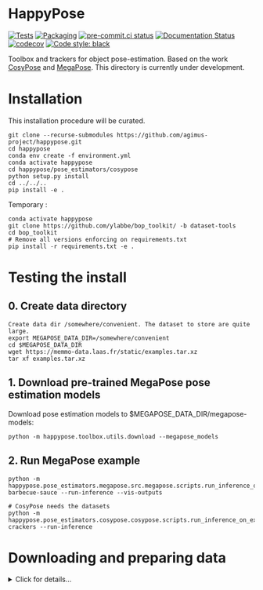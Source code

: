 # HappyPose

[![Tests](https://github.com/agimus-project/happypose/actions/workflows/test.yml/badge.svg)](https://github.com/agimus-project/happypose/actions/workflows/test.yml)
[![Packaging](https://github.com/agimus-project/happypose/actions/workflows/packaging.yml/badge.svg)](https://github.com/agimus-project/happypose/actions/workflows/packaging.yml)
[![pre-commit.ci status](https://results.pre-commit.ci/badge/github/agimus-project/happypose/main.svg)](https://results.pre-commit.ci/latest/github/agimus-project/happypose/main)
[![Documentation Status](https://readthedocs.org/projects/happypose/badge/?version=latest)](https://happypose.readthedocs.io/en/latest/?badge=latest)
[![codecov](https://codecov.io/gh/agimus-project/happypose/branch/main/graph/badge.svg?token=TODO)](https://codecov.io/gh/agimus-project/happypose)
[![Code style: black](https://img.shields.io/badge/code%20style-black-000000.svg)](https://github.com/psf/black)


Toolbox and trackers for object pose-estimation. Based on the work [CosyPose](https://github.com/Simple-Robotics/cosypose) and [MegaPose](https://github.com/megapose6d/megapose6d). This directory is currently under development.


# Installation

This installation procedure will be curated.

```
git clone --recurse-submodules https://github.com/agimus-project/happypose.git
cd happypose
conda env create -f environment.yml
conda activate happypose
cd happypose/pose_estimators/cosypose
python setup.py install
cd ../../..
pip install -e .
```

Temporary :

```
conda activate happypose
git clone https://github.com/ylabbe/bop_toolkit/ -b dataset-tools
cd bop_toolkit
# Remove all versions enforcing on requirements.txt
pip install -r requirements.txt -e .
```

# Testing the install

## 0. Create data directory

```
Create data dir /somewhere/convenient. The dataset to store are quite large.
export MEGAPOSE_DATA_DIR=/somewhere/convenient
cd $MEGAPOSE_DATA_DIR
wget https://memmo-data.laas.fr/static/examples.tar.xz
tar xf examples.tar.xz
```

 ## 1. Download pre-trained MegaPose pose estimation models
Download pose estimation models to $MEGAPOSE_DATA_DIR/megapose-models:

```
python -m happypose.toolbox.utils.download --megapose_models
```

 ## 2. Run MegaPose example

```
python -m happypose.pose_estimators.megapose.src.megapose.scripts.run_inference_on_example barbecue-sauce --run-inference --vis-outputs

# CosyPose needs the datasets
python -m happypose.pose_estimators.cosypose.cosypose.scripts.run_inference_on_example crackers --run-inference
```

# Downloading and preparing data

<details>
<summary>Click for details...</summary>

```
Create data dir /somewhere/convenient. The dataset to store are quite large.
export MEGAPOSE_DATA_DIR=/somewhere/convenient
```

download [barbecue sauce](https://drive.google.com/drive/folders/10BIvhnrKGbNr8EKGB3KUtkSNcp460k9S) and put it in `$MEGAPOSE_DATA_DIR/examples/barbecue-sauce/`

<details>
<summary>Cosypose</summary>

All data used (datasets, models, results, ...) are stored in a directory `local_data` at the root of the repository. Create it with `mkdir local_data` or use a symlink if you want the data to be stored at a different place. We provide the utility `cosypose/scripts/download.py` for downloading required data and models. All of the files can also be [downloaded manually](https://drive.google.com/drive/folders/1JmOYbu1oqN81Dlj2lh6NCAMrC8pEdAtD?usp=sharing).

## BOP Datasets

For both T-LESS and YCB-Video, we use the datasets in the [BOP format](https://bop.felk.cvut.cz/datasets/). If you already have them on your disk, place them in `local_data/bop_datasets`. Alternatively, you can download it using :

```sh
python -m happypose.toolbox.utils.download --bop_dataset=ycbv
python -m happypose.toolbox.utils.download --bop_dataset=tless
```

Additional files that contain information about the datasets used to fairly compare with prior works on both datasets.

```sh
python -m happypose.toolbox.utils.download --bop_extra_files=ycbv
python -m happypose.toolbox.utils.download --bop_extra_files=tless
```

We use [pybullet](https://pybullet.org/wordpress/) for rendering images which requires object models to be provided in the URDF format. We provide converted URDF files, they can be downloaded using:

```sh
python -m happypose.toolbox.utils.download --urdf_models=ycbv
python -m happypose.toolbox.utils.download --urdf_models=tless.cad
```

In the BOP format, the YCB objects `002_master_chef_can` and `040_large_marker` are considered symmetric, but not by previous works such as PoseCNN, PVNet and DeepIM. To ensure a fair comparison (using ADD instead of ADD-S for ADD-(S) for these objects), these objects must *not* be considered symmetric in the evaluation. To keep the uniformity of the models format, we generate a set of YCB objects `models_bop-compat_eval` that can be used to fairly compare our approach against previous works. You can download them directly:

```sh
python -m happypose.toolbox.utils.download --ycbv_compat_models
```

Notes:

- The URDF files were obtained using these commands (requires `meshlab` to be installed):

  ```sh
  python -m happypose.pose_estimators.cosypose.cosypose.scripts.convert_models_to_urdf --models=ycbv
  python -m happypose.pose_estimators.cosypose.cosypose.scripts.convert_models_to_urdf --models=tless.cad
  ```

- Compatibility models were obtained using the following script:

  ```sh
  python -m happypose.pose_estimators.cosypose.cosypose.scripts.make_ycbv_compat_models
  ```

## Models for minimal version

```sh
 #ycbv
  python -m happypose.toolbox.utils.download --cosypose_model=detector-bop-ycbv-pbr--970850
  python -m happypose.toolbox.utils.download --cosypose_model=coarse-bop-ycbv-pbr--724183
  python -m happypose.toolbox.utils.download --cosypose_model=refiner-bop-ycbv-pbr--604090

 #tless
  python -m happypose.toolbox.utils.download --cosypose_model=detector-bop-tless-pbr--873074
  python -m happypose.toolbox.utils.download --cosypose_model=coarse-bop-tless-pbr--506801
  python -m happypose.toolbox.utils.download --cosypose_model=refiner-bop-tless-pbr--233420
``

## Pre-trained models for single-view estimator

The pre-trained models of the single-view pose estimator can be downloaded using:


```sh
# YCB-V Single-view refiner
python -m happypose.toolbox.utils.download --cosypose_model=ycbv-refiner-finetune--251020

# YCB-V Single-view refiner trained on synthetic data only
# Only download this if you are interested in retraining the above model
python -m happypose.toolbox.utils.download --cosypose_model=ycbv-refiner-syntonly--596719

# T-LESS coarse and refiner models
python -m happypose.toolbox.utils.download --cosypose_model=tless-coarse--10219
python -m happypose.toolbox.utils.download --cosypose_model=tless-refiner--585928
```

## 2D detections

To ensure a fair comparison with prior works on both datasets, we use the same detections as DeepIM (from PoseCNN) on YCB-Video and the same as Pix2pose (from a RetinaNet model) on T-LESS. Download the saved 2D detections for both datasets using

```sh
python -m happypose.toolbox.utils.download --detections=ycbv_posecnn

# SiSo detections: 1 detection with highest per score per class per image on all images
# Available for each image of the T-LESS dataset (primesense sensor)
# These are the same detections as used in Pix2pose's experiments
python -m happypose.toolbox.utils.download --detections=tless_pix2pose_retinanet_siso_top1

# ViVo detections: All detections for a subset of 1000 images of T-LESS.
# Used in our multi-view experiments.
python -m happypose.toolbox.utils.download --detections=tless_pix2pose_retinanet_vivo_all
```

If you are interested in re-training a detector, please see the BOP 2020 section.

Notes:

- The PoseCNN detections (and coarse pose estimates) on YCB-Video were extracted and converted from [these PoseCNN results](https://github.com/yuxng/YCB_Video_toolbox/blob/master/results_PoseCNN_RSS2018.zip).
- The Pix2pose detections were extracted using [pix2pose's](https://github.com/kirumang/Pix2Pose) code. We used the detection model from their paper, see [here](https://github.com/kirumang/Pix2Pose#download-pre-trained-weights). For the ViVo detections, their code was slightly modified. The code used to extract detections can be found [here](https://github.com/ylabbe/pix2pose_cosypose).

</details>

<details>
<summary>Megapose</summary>

 ## 1. Download pre-trained pose estimation models
Download pose estimation models to $MEGAPOSE_DATA_DIR/megapose-models:

```
python -m happypose.toolbox.utils.download --megapose_models
```
